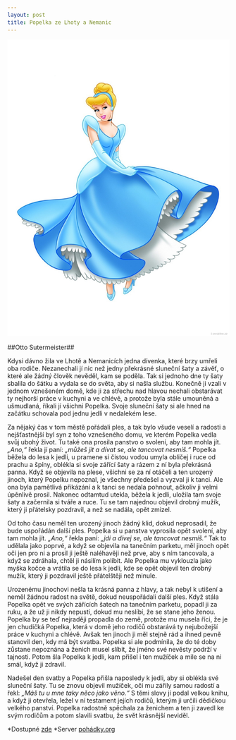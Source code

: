 ```yaml
---
layout: post
title: Popelka ze Lhoty a Nemanic
---
```

![alt obrázek popelky]( https://github.com/450000/450000.github.io/blob/master/images/popelka-cinderella.jpg)


##Otto Sutermeister##

Kdysi dávno žila ve Lhotě a Nemanicích jedna dívenka, které brzy umřeli oba rodiče. Nezanechali jí nic než jedny překrásné sluneční šaty
a závěť, o které ale žádný člověk nevěděl, kam se poděla. Tak si jednoho dne ty šaty sbalila do šátku a vydala se do světa, aby si našla
službu. Konečně ji vzali v jednom vznešeném domě, kde ji za střechu nad hlavou nechali obstarávat ty nejhorší práce v kuchyni a ve chlévě,
a protože byla stále umouněná a ušmudlaná, říkali jí všichni Popelka. Svoje sluneční šaty si ale hned na začátku schovala pod jednu jedli
v nedalekém lese.

Za nějaký čas v tom městě pořádali ples, a tak bylo všude veselí a radosti a nejšťastnější byl syn z toho vznešeného domu, ve kterém Popelka
vedla svůj ubohý život. Tu také ona prosila panstvo o svolení, aby tam mohla jít. *„Ano,“* řekla jí paní: *„můžeš jít a dívat se, ale
tancovat nesmíš.“* Popelka běžela do lesa k jedli, u pramene si čistou vodou umyla obličej i ruce od prachu a špíny, oblékla si svoje
zářící šaty a rázem z ní byla překrásná panna. Když se objevila na plese, všichni se za ní otáčeli a ten urozený jinoch, který Popelku
nepoznal, je všechny předešel a vyzval ji k tanci. Ale ona byla pamětlivá přikázání a k tanci se nedala pohnout, ačkoliv ji velmi úpěnlivě
prosil. Nakonec odtamtud utekla, běžela k jedli, uložila tam svoje šaty a začernila si tváře a ruce. Tu se tam najednou objevil drobný 
mužík, který ji přátelsky pozdravil, a než se nadála, opět zmizel.

Od toho času neměl ten urozený jinoch žádný klid, dokud neprosadil, že bude uspořádán další ples. Popelka si u panstva vyprosila opět
svolení, aby tam mohla jít. *„Ano,“* řekla paní: *„jdi a dívej se, ale tancovat nesmíš.“* Tak to udělala jako poprvé, a když se objevila
na tanečním parketu, měl jinoch opět oči jen pro ni a prosil ji ještě naléhavěji než prve, aby s ním tancovala, a když se zdráhala, chtěl
ji násilím políbit. Ale Popelka mu vyklouzla jako myška kočce a vrátila se do lesa k jedli, kde se opět objevil ten drobný mužík, který ji
pozdravil ještě přátelštěji než minule.

Urozenému jinochovi nešla ta krásná panna z hlavy, a tak nebyl k utišení a neměl žádnou radost na světě, dokud neuspořádali další ples.
Když stála Popelka opět ve svých zářících šatech na tanečním parketu, popadl ji za ruku, a že už ji nikdy nepustí, dokud mu neslíbí, 
že se stane jeho ženou. Popelka by se teď nejraději propadla do země, protože mu musela říci, že je jen chudičká Popelka, která v domě 
jeho rodičů obstarává ty nejubožejší práce v kuchyni a chlévě. Avšak ten jinoch ji měl stejně rád a ihned pevně stanovil den, kdy má být
svatba. Popelka si ale podmínila, že do té doby zůstane nepoznána a ženich musel slíbit, že jméno své nevěsty podrží v tajnosti. Potom 
šla Popelka k jedli, kam přišel i ten mužíček a mile se na ni smál, když ji zdravil.

Nadešel den svatby a Popelka přišla naposledy k jedli, aby si oblékla své sluneční šaty. Tu se znovu objevil mužíček, oči mu zářily 
samou radostí a řekl: *„Máš tu u mne taky něco jako věno.“* S těmi slovy jí podal velkou knihu, a když ji otevřela, ležel v ní testament
jejích rodičů, kterým ji určili dědičkou velkého panství. Popelka radostně spěchala za ženichem a ten ji zavedl ke svým rodičům 
a potom slavili svatbu, že svět krásnější neviděl. 

*Dostupné [zde](http://pohadky.org/index.php?co=pohadka&pohadka=634)
*Server [pohádky.org](www.pohadky.org)
